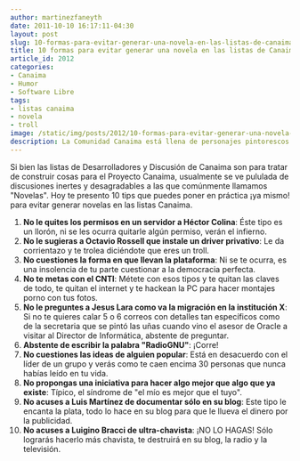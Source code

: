 ```yaml
---
author: martinezfaneyth
date: 2011-10-10 16:17:11-04:30
layout: post
slug: 10-formas-para-evitar-generar-una-novela-en-las-listas-de-canaima-humor
title: 10 formas para evitar generar una novela en las listas de Canaima [HUMOR]
article_id: 2012
categories:
- Canaima
- Humor
- Software Libre
tags:
- listas canaima
- novela
- troll
image: /static/img/posts/2012/10-formas-para-evitar-generar-una-novela-en-las-listas-de-canaima-humor__1.jpg
description: La Comunidad Canaima está llena de personajes pintorescos que te harán pasar un mal rato si no tienes cuidado. Acá te dejamos una guía básica.
---
```


Si bien las listas de Desarrolladores y Discusión de Canaima son para tratar de construir cosas para el Proyecto Canaima, usualmente se ve pululada de discusiones inertes y desagradables a las que comúnmente llamamos "Novelas". Hoy te presento 10 tips que puedes poner en práctica ¡ya mismo! para evitar generar novelas en las listas Canaima.

1. **No le quites los permisos en un servidor a Héctor Colina**: Éste tipo es un llorón, ni se les ocurra quitarle algún permiso, verán el infierno.
2. **No le sugieras a Octavio Rossell que instale un driver privativo**: Le da corrientazo y te trolea diciéndote que eres un troll.
3. **No cuestiones la forma en que llevan la plataforma**: Ni se te ocurra, es una insolencia de tu parte cuestionar a la democracia perfecta.
4. **No te metas con el CNTI**: Métete con esos tipos y te quitan las claves de todo, te quitan el internet y te hackean la PC para hacer montajes porno con tus fotos.
5. **No le preguntes a Jesus Lara como va la migración en la institución X**: Si no te quieres calar 5 o 6 correos con detalles tan específicos como de la secretaria que se pintó las uñas cuando vino el asesor de Oracle a visitar al Director de Informática, abstente de preguntar.
6. **Abstente de escribir la palabra "RadioGNU"**: ¡Corre!
7. **No cuestiones las ideas de alguien popular**: Está en desacuerdo con el líder de un grupo y verás como te caen encima 30 personas que nunca habías leído en tu vida.
8. **No propongas una iniciativa para hacer algo mejor que algo que ya existe**: Típico, el síndrome de "el mío es mejor que el tuyo".
9. **No acuses a Luis Martínez de documentar sólo en su blog**: Este tipo le encanta la plata, todo lo hace en su blog para que le llueva el dinero por la publicidad.
10. **No acuses a Luigino Bracci de ultra-chavista**: ¡NO LO HAGAS! Sólo lograrás hacerlo más chavista, te destruirá en su blog, la radio y la televisión.
